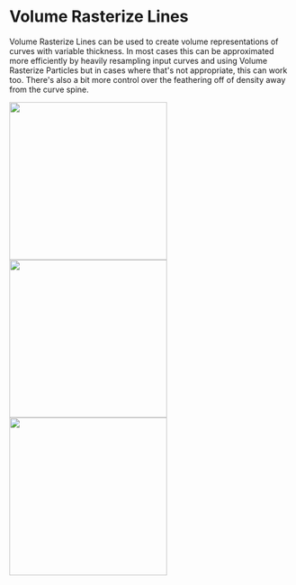 # Volume Rasterize Lines

Volume Rasterize Lines can be used to create volume representations of curves with variable thickness. In most cases this can be approximated more efficiently by heavily resampling input curves and using Volume Rasterize Particles but in cases where that's not appropriate, this can work too. There's also a bit more control over the feathering off of density away from the curve spine.

<img src="https://github.com/mattebb/hda/raw/master/examples/images/volume_rasterize_lines_curve.jpg" width="280"><img src="https://github.com/mattebb/hda/raw/master/examples/images/volume_rasterize_lines_vol.jpg" width="280"><img src="https://github.com/mattebb/hda/raw/master/examples/images/volume_rasterize_lines_slice.jpg" width="280">
